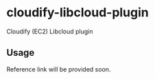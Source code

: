 cloudify-libcloud-plugin
========================

Cloudify (EC2) Libcloud plugin

## Usage

Reference link will be provided soon.
